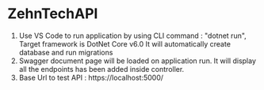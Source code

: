 # ZehnTechAPI

1. Use VS Code to run application by using CLI command : "dotnet run", Target framework is DotNet Core v6.0
   It will automatically create database and run migrations 
2. Swagger document page will be loaded on application run. It will display all the endpoints has been added inside controller.
3. Base Url to test API : https://localhost:5000/
